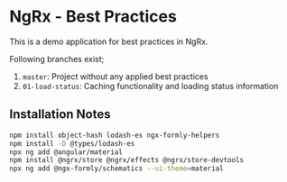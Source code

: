 # NgRx - Best Practices

This is a demo application for best practices in NgRx.

Following branches exist;

1. `master`: Project without any applied best practices
2. `01-load-status`: Caching functionality and loading status information

## Installation Notes

```bash
npm install object-hash lodash-es ngx-formly-helpers
npm install -D @types/lodash-es
npx ng add @angular/material
npm install @ngrx/store @ngrx/effects @ngrx/store-devtools
npx ng add @ngx-formly/schematics --ui-theme=material
```
